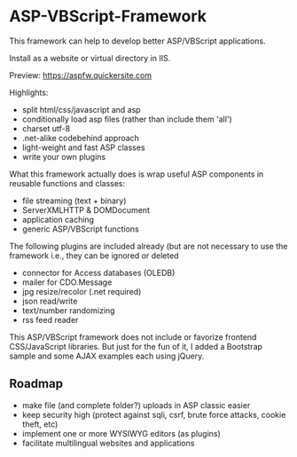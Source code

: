 # ASP-VBScript-Framework

This framework can help to develop better ASP/VBScript applications. 

Install as a website or virtual directory in IIS.

Preview: https://aspfw.quickersite.com

Highlights:
* split html/css/javascript and asp
* conditionally load asp files (rather than include them 'all')
* charset utf-8
* .net-alike codebehind approach
* light-weight and fast ASP classes
* write your own plugins

What this framework actually does is wrap useful ASP components in reusable functions and classes:

* file streaming (text + binary)
* ServerXMLHTTP & DOMDocument
* application caching
* generic ASP/VBScript functions

The following plugins are included already (but are not necessary to use the framework i.e., they can be ignored or deleted

* connector for Access databases (OLEDB)
* mailer for CDO.Message
* jpg resize/recolor (.net required)
* json read/write
* text/number randomizing
* rss feed reader


This ASP/VBScript framework does not include or favorize frontend CSS/JavaScript libraries. But just for the fun of it, 
I added a Bootstrap sample and some AJAX examples each using jQuery. 

## Roadmap

* make file (and complete folder?) uploads in ASP classic easier
* keep security high (protect against sqli, csrf, brute force attacks, cookie theft, etc)
* implement one or more WYSIWYG editors (as plugins)
* facilitate multilingual websites and applications